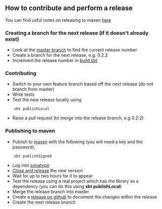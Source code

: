 ## How to contribute and perform a release

You can find usful notes on releasing to maven [here](https://docs.sonatype.org/display/Repository/Sonatype+OSS+Maven+Repository+Usage+Guide
)

### Creating a branch for the next release (if it doesn't already exist)
* Look at the [master branch](https://github.com/guardian/fastly-api-client/tree/master) to find the current release number
* Create a branch for the next release, e.g. 0.2.2
* Increment the release number in [build.sbt](https://github.com/guardian/fastly-api-client/blob/master/build.sbt)

### Contributing
* Switch to your own feature branch based off the next release (do not branch from master)
* Write tests
* Test the new release locally using

```
    sbt publishLocal
```

* Raise a pull request (to merge into the release branch, e.g 0.2.2)

### Publishing to maven

* Publish to [maven](http://search.maven.org/#browse|948553587) with the following (you will need a key and the password),

```
    sbt publishSigned
```

* Log into [sonatype](https://oss.sonatype.org/index.html)
* [Close and release](https://docs.sonatype.org/display/Repository/Sonatype+OSS+Maven+Repository+Usage+Guide#SonatypeOSSMavenRepositoryUsageGuide-8a.ReleaseIt) the new version
* Wait for up to two hours for it to appear
* Test the release using a real project which has the library as a dependency (you can do this using **sbt publishLocal**)
* Merge the release branch into master
* Create a [release on github](https://github.com/guardian/fastly-api-client/releases) to document the changes within the release
* Create the next release branch

